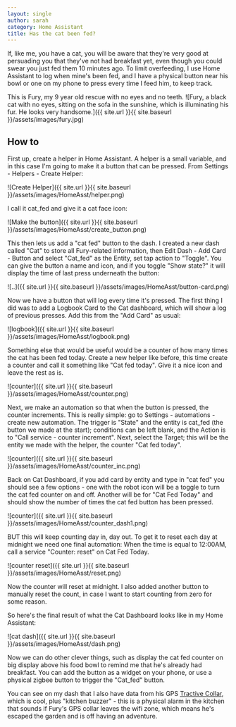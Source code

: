 ```yaml
---
layout: single
author: sarah
category: Home Assistant
title: Has the cat been fed?
---
```


If, like me, you have a cat, you will be aware that they're very good at persuading you that they've not had breakfast yet, even though you could swear you just fed them 10 minutes ago. To limit overfeeding, I use Home Assistant to log when mine's been fed, and I have a physical button near his bowl or one on my phone to press every time I feed him, to keep track.

This is Fury, my 9 year old rescue with no eyes and no teeth.
![Fury, a black cat with no eyes, sitting on the sofa in the sunshine, which is illuminating his fur. He looks very handsome.]({{ site.url }}{{ site.baseurl }}/assets/images/fury.jpg)

## How to

First up, create a helper in Home Assistant. A helper is a small variable, and in this case I'm going to make it a button that can be pressed. From Settings - Helpers - Create Helper:


![Create Helper]({{ site.url }}{{ site.baseurl }}/assets/images/HomeAsst/helper.png)

I call it cat_fed and give it a cat face icon:

![Make the button]({{ site.url }}{{ site.baseurl }}/assets/images/HomeAsst/create_button.png)

This then lets us add a "cat fed" button to the dash. I created a new dash called "Cat" to store all Fury-related information, then Edit Dash - Add Card - Button and select "Cat_fed" as the Entity, set tap action to "Toggle". You can give the button a name and icon, and if you toggle "Show state?" it will display the time of last press underneath the button:

![..]({{ site.url }}{{ site.baseurl }}/assets/images/HomeAsst/button-card.png)

Now we have a button that will log every time it's pressed. The first thing I did was to add a Logbook Card to the Cat dashboard, which will show a log of previous presses. Add this from the "Add Card" as usual:

![logbook]({{ site.url }}{{ site.baseurl }}/assets/images/HomeAsst/logbook.png)

Something else that would be useful would be a counter of how many times the cat has been fed today. Create a new helper like before, this time create a counter and call it something like "Cat fed today". Give it a nice icon and leave the rest as is.

![counter]({{ site.url }}{{ site.baseurl }}/assets/images/HomeAsst/counter.png)

Next, we make an automation so that when the button is pressed, the counter increments. This is really simple: go to Settings - automations - create new automation. The trigger is "State" and the entity is cat_fed (the button we made at the start); conditions can be left blank, and the Action is to "Call service - counter increment". Next, select the Target; this will be the entity we made with the helper, the counter "Cat fed today".

![counter]({{ site.url }}{{ site.baseurl }}/assets/images/HomeAsst/counter_inc.png)

Back on Cat Dashboard, if you add card by entity and type in "cat fed" you should see a few options - one with the robot icon will be a toggle to turn the cat fed counter on and off. Another will be for "Cat Fed Today" and should show the number of times the cat fed button has been pressed.

![counter]({{ site.url }}{{ site.baseurl }}/assets/images/HomeAsst/counter_dash1.png)

BUT this will keep counting day in, day out. To get it to reset each day at midnight we need one final automation: When the time is equal to 12:00AM, call a service "Counter: reset" on Cat Fed Today.

![counter reset]({{ site.url }}{{ site.baseurl }}/assets/images/HomeAsst/reset.png)

Now the counter will reset at midnight. I also added another button to manually reset the count, in case I want to start counting from zero for some reason. 

So here's the final result of what the Cat Dashboard looks like in my Home Assistant:

![cat dash]({{ site.url }}{{ site.baseurl }}/assets/images/HomeAsst/dash.png)

Now we can do other clever things, such as display the cat fed counter on big display above his food bowl to remind me that he's already had breakfast. You can add the button as a widget on your phone, or use a physical zigbee button to trigger the "Cat_fed" button.

You can see on my dash that I also have data from his GPS [Tractive Collar](https://tractive.com/), which is cool, plus "kitchen buzzer" - this is a physical alarm in the kitchen that sounds if Fury's GPS collar leaves the wifi zone, which means he's escaped the garden and is off having an adventure.



